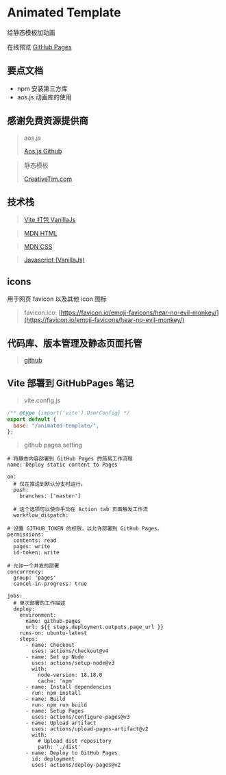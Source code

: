 # Animated Template

给静态模板加动画

在线预览 [GitHub Pages](https://azir-dev.github.io/animated-template/)

## 要点文档

- npm 安装第三方库
- aos.js 动画库的使用

## 感谢免费资源提供商

> aos.js
>
> [Aos.js Github](https://github.com/michalsnik/aos)

> 静态模板
>
> [CreativeTim.com](https://www.creative-tim.com/learning-lab/tailwind-starter-kit/presentation)

## 技术栈

> [Vite 打包 VanillaJs](https://cn.vitejs.dev/)

> [MDN HTML](https://developer.mozilla.org/zh-CN/docs/Learn/HTML)

> [MDN CSS](https://developer.mozilla.org/zh-CN/docs/Learn/CSS)

> [Javascript (VanillaJs)](https://developer.mozilla.org/zh-CN/docs/Learn/JavaScript)

## icons

用于网页 favicon 以及其他 icon 图标

> favicon.ico: [https://favicon.io/emoji-favicons/hear-no-evil-monkey/](https://favicon.io/emoji-favicons/hear-no-evil-monkey/)

## 代码库、版本管理及静态页面托管

> [github](https://github.com/)

## Vite 部署到 GitHubPages 笔记

> vite.config.js

```js
/** @type {import('vite').UserConfig} */
export default {
  base: "/animated-template/",
};
```

> github pages setting

```
# 将静态内容部署到 GitHub Pages 的简易工作流程
name: Deploy static content to Pages

on:
  # 仅在推送到默认分支时运行。
  push:
    branches: ['master']

  # 这个选项可以使你手动在 Action tab 页面触发工作流
  workflow_dispatch:

# 设置 GITHUB_TOKEN 的权限，以允许部署到 GitHub Pages。
permissions:
  contents: read
  pages: write
  id-token: write

# 允许一个并发的部署
concurrency:
  group: 'pages'
  cancel-in-progress: true

jobs:
  # 单次部署的工作描述
  deploy:
    environment:
      name: github-pages
      url: ${{ steps.deployment.outputs.page_url }}
    runs-on: ubuntu-latest
    steps:
      - name: Checkout
        uses: actions/checkout@v4
      - name: Set up Node
        uses: actions/setup-node@v3
        with:
          node-version: 18.18.0
          cache: 'npm'
      - name: Install dependencies
        run: npm install
      - name: Build
        run: npm run build
      - name: Setup Pages
        uses: actions/configure-pages@v3
      - name: Upload artifact
        uses: actions/upload-pages-artifact@v2
        with:
          # Upload dist repository
          path: './dist'
      - name: Deploy to GitHub Pages
        id: deployment
        uses: actions/deploy-pages@v2
```
